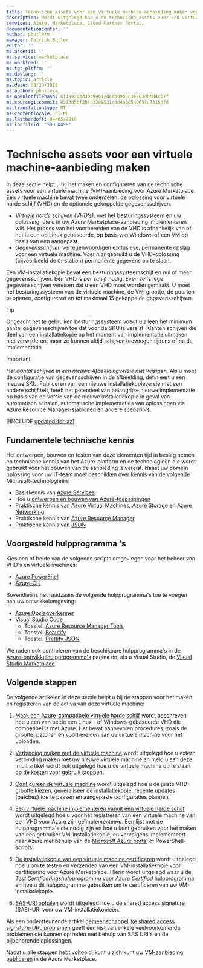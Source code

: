 ```yaml
---
title: Technische assets voor een virtuele machine-aanbieding maken voor de Azure Marketplace | Microsoft Docs
description: Wordt uitgelegd hoe u de technische assets voor een virtuele machine-aanbieding maken in Azure Marketplace.
services: Azure, Marketplace, Cloud Partner Portal,
documentationcenter: ''
author: pbutlerm
manager: Patrick.Butler
editor: ''
ms.assetid: ''
ms.service: marketplace
ms.workload: ''
ms.tgt_pltfrm: ''
ms.devlang: ''
ms.topic: article
ms.date: 08/20/2018
ms.author: pbutlerm
ms.openlocfilehash: 6f1a93c3d3059e612d8c309b263e263dbb84c67f
ms.sourcegitcommit: 8313d5bf28fb32e8531cdd4a3054065fa7315bfd
ms.translationtype: MT
ms.contentlocale: nl-NL
ms.lasthandoff: 04/05/2019
ms.locfileid: "59050098"
---
```

# <a name="create-technical-assets-for-a-virtual-machine-offer"></a>Technische assets voor een virtuele machine-aanbieding maken

In deze sectie helpt u bij het maken en configureren van de technische assets voor een virtuele machine (VM)-aanbieding voor Azure Marketplace.  Een virtuele machine bevat twee onderdelen: de oplossing voor virtuele harde schijf (VHD) en de optionele gekoppelde gegevensschijven.  

- *Virtuele harde schijven (VHD's)*, met het besturingssysteem en uw oplossing, die u in uw Azure Marketplace-aanbieding implementeren wilt. Het proces van het voorbereiden van de VHD is afhankelijk van of het is een op Linux gebaseerde, op basis van Windows of een VM op basis van een aangepast.
- *Gegevensschijven* vertegenwoordigen exclusieve, permanente opslag voor een virtuele machine. Voer *niet* gebruikt u de VHD-oplossing (bijvoorbeeld de `C:` station) permanente gegevens op te slaan.

Een VM-installatiekopie bevat een besturingssysteemschijf en nul of meer gegevensschijven. Één VHD is per schijf nodig. Even zelfs lege gegevensschijven vereisen dat u een VHD moet worden gemaakt.
U moet het besturingssysteem van de virtuele machine, de VM-grootte, de poorten te openen, configureren en tot maximaal 15 gekoppelde gegevensschijven.

> [!TIP] 
> Ongeacht het te gebruiken besturingssysteem voegt u alleen het minimum aantal gegevensschijven toe dat voor de SKU is vereist. Klanten schijven die deel van een installatiekopie op het moment van implementatie uitmaken niet verwijderen, maar ze kunnen altijd schijven toevoegen tijdens of na de implementatie. 

> [!IMPORTANT]
> *Het aantal schijven in een nieuwe Afbeeldingversie niet wijzigen.* Als u moet de configuratie van gegevensschijven in de afbeelding, definieert u een nieuwe SKU. Publiceren van een nieuwe installatiekopieversie met een andere schijf telt, heeft het potentieel van belangrijke nieuwe implementatie op basis van de versie van de nieuwe installatiekopie in geval van automatisch schalen, automatische implementaties van oplossingen via Azure Resource Manager-sjablonen en andere scenario's.

[!INCLUDE [updated-for-az](../../../../includes/updated-for-az.md)]

## <a name="fundamental-technical-knowledge"></a>Fundamentele technische kennis

Het ontwerpen, bouwen en testen van deze elementen tijd in beslag nemen en technische kennis van het Azure-platform en de technologieën die wordt gebruikt voor het bouwen van de aanbieding is vereist. Naast uw domein oplossing voor uw IT-team moet beschikken over kennis van de volgende Microsoft-technologieën: 
-   Basiskennis van [Azure Services](https://azure.microsoft.com/services/) 
-   Hoe u [ontwerpen en bouwen van Azure-toepassingen](https://azure.microsoft.com/solutions/architecture/)
-   Praktische kennis van [Azure Virtual Machines](https://azure.microsoft.com/services/virtual-machines/), [Azure Storage](https://azure.microsoft.com/services/?filter=storage) en [Azure Networking](https://azure.microsoft.com/services/?filter=networking)
-   Praktische kennis van [Azure Resource Manager](https://azure.microsoft.com/features/resource-manager/)
-   Praktische kennis van [JSON](https://www.json.org/)


## <a name="suggested-tools"></a>Voorgesteld hulpprogramma 's 

Kies een of beide van de volgende scripts omgevingen voor het beheer van VHD's en virtuele machines:
-   [Azure PowerShell](https://docs.microsoft.com/powershell/azure/overview)
-   [Azure-CLI](https://docs.microsoft.com/cli/azure)

Bovendien is het raadzaam de volgende hulpprogramma's toe te voegen aan uw ontwikkelomgeving: 

-   [Azure Opslagverkenner](https://docs.microsoft.com/azure/vs-azure-tools-storage-manage-with-storage-explorer)
-   [Visual Studio Code](https://code.visualstudio.com/)
    *   Toestel: [Azure Resource Manager Tools](https://marketplace.visualstudio.com/items?itemName=msazurermtools.azurerm-vscode-tools)
    *   Toestel: [Beautify](https://marketplace.visualstudio.com/items?itemName=HookyQR.beautify)
    *   Toestel: [Prettify JSON](https://marketplace.visualstudio.com/items?itemName=mohsen1.prettify-json)

We raden ook controleren van de beschikbare hulpprogramma's in de [Azure-ontwikkelhulpprogramma's](https://azure.microsoft.com/tools/) pagina en, als u Visual Studio, de [Visual Studio Marketplace](https://marketplace.visualstudio.com/).


## <a name="next-steps"></a>Volgende stappen

De volgende artikelen in deze sectie helpt u bij de stappen voor het maken en registreren van de activa van deze virtuele machine:

1. [Maak een Azure-compatibele virtuele harde schijf](./cpp-create-vhd.md) wordt beschreven hoe u een van beide een Linux - of Windows-gebaseerde VHD die compatibel is met Azure.  Het bevat aanbevolen procedures, zoals de grootte, patchen en voorbereiden van de virtuele machine voor het uploaden.

2. [Verbinding maken met de virtuele machine](./cpp-connect-vm.md) wordt uitgelegd hoe u extern verbinding maken met uw nieuwe virtuele machine en meld u aan deze.  In dit artikel wordt ook uitgelegd hoe u de virtuele machine op te slaan op de kosten voor gebruik stoppen.

3. [Configureer de virtuele machine](./cpp-configure-vm.md) wordt uitgelegd hoe u de juiste VHD-grootte kiezen, generaliseer de installatiekopie, recente updates (patches) toe te passen en aangepaste configuraties plannen.

4. [Een virtuele machine implementeren vanuit een virtuele harde schijf](./cpp-deploy-vm-vhd.md) wordt uitgelegd hoe u voor het registreren van een virtuele machine van een VHD voor Azure zijn geïmplementeerd.  Een lijst met de hulpprogramma's die nodig zijn en hoe u kunt gebruiken voor het maken van een gebruiker VM-installatiekopie, en vervolgens implementeert naar Azure met behulp van de [Microsoft Azure portal](https://ms.portal.azure.com/) of PowerShell-scripts. 

5. [De installatiekopie van een virtuele machine certificeren](./cpp-certify-vm.md) wordt uitgelegd hoe u om te testen en verzenden van een VM-installatiekopie voor certificering voor Azure Marketplace. Hierin wordt uitgelegd waar u de *Test Certificeringshulpprogramma voor Azure Certified* hulpprogramma en hoe u dit hulpprogramma gebruiken om te certificeren van uw VM-installatiekopie. 

6. [SAS-URI ophalen](./cpp-get-sas-uri.md) wordt uitgelegd hoe u de shared access signature (SAS)-URI voor uw VM-installatiekopieën.
 
Als een ondersteunende artikel [gemeenschappelijke shared access signature-URL problemen](./cpp-common-sas-url-issues.md) geeft een lijst van enkele veelvoorkomende problemen die kunnen optreden met behulp van SAS URI's en de bijbehorende oplossingen.

Nadat u alle stappen hebt voltooid, kunt u zich kunt [uw VM-aanbieding publiceren](./cpp-publish-offer.md) in de Azure Marketplace.
